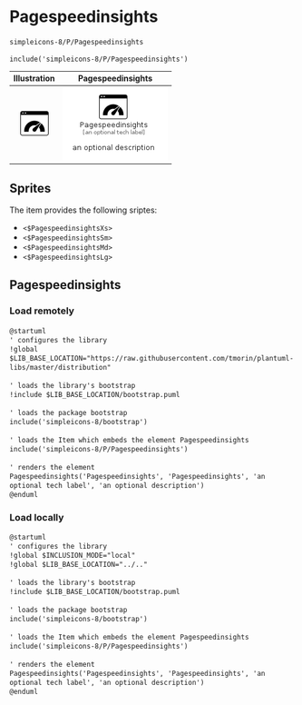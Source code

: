 # Pagespeedinsights


```text
simpleicons-8/P/Pagespeedinsights
```

```text
include('simpleicons-8/P/Pagespeedinsights')
```



| Illustration | Pagespeedinsights |
| :---: | :---: |
| ![illustration for Illustration](../../simpleicons-8/P/Pagespeedinsights.png) | ![illustration for Pagespeedinsights](../../simpleicons-8/P/Pagespeedinsights.Local.png) |



## Sprites
The item provides the following sriptes:

- `<$PagespeedinsightsXs>`
- `<$PagespeedinsightsSm>`
- `<$PagespeedinsightsMd>`
- `<$PagespeedinsightsLg>`





## Pagespeedinsights

### Load remotely
```plantuml
@startuml
' configures the library
!global $LIB_BASE_LOCATION="https://raw.githubusercontent.com/tmorin/plantuml-libs/master/distribution"

' loads the library's bootstrap
!include $LIB_BASE_LOCATION/bootstrap.puml

' loads the package bootstrap
include('simpleicons-8/bootstrap')

' loads the Item which embeds the element Pagespeedinsights
include('simpleicons-8/P/Pagespeedinsights')

' renders the element
Pagespeedinsights('Pagespeedinsights', 'Pagespeedinsights', 'an optional tech label', 'an optional description')
@enduml
```

### Load locally
```plantuml
@startuml
' configures the library
!global $INCLUSION_MODE="local"
!global $LIB_BASE_LOCATION="../.."

' loads the library's bootstrap
!include $LIB_BASE_LOCATION/bootstrap.puml

' loads the package bootstrap
include('simpleicons-8/bootstrap')

' loads the Item which embeds the element Pagespeedinsights
include('simpleicons-8/P/Pagespeedinsights')

' renders the element
Pagespeedinsights('Pagespeedinsights', 'Pagespeedinsights', 'an optional tech label', 'an optional description')
@enduml
```

